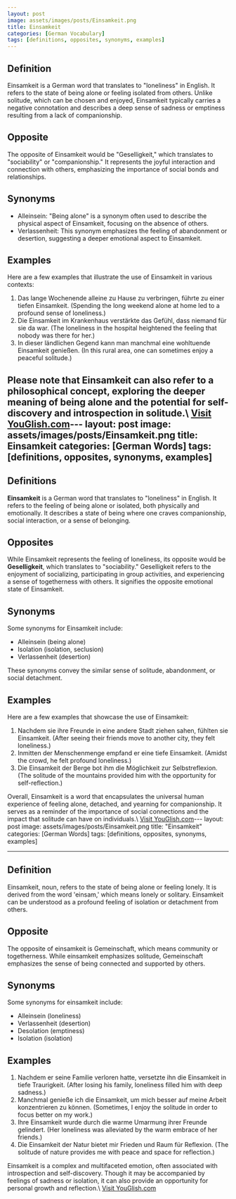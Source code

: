 ```yaml
---
layout: post
image: assets/images/posts/Einsamkeit.png
title: Einsamkeit
categories: [German Vocabulary]
tags: [definitions, opposites, synonyms, examples]
---
```


## Definition

Einsamkeit is a German word that translates to "loneliness" in English. It refers to the state of being alone or feeling isolated from others. Unlike solitude, which can be chosen and enjoyed, Einsamkeit typically carries a negative connotation and describes a deep sense of sadness or emptiness resulting from a lack of companionship.

## Opposite

The opposite of Einsamkeit would be "Geselligkeit," which translates to "sociability" or "companionship." It represents the joyful interaction and connection with others, emphasizing the importance of social bonds and relationships.

## Synonyms

- Alleinsein: "Being alone" is a synonym often used to describe the physical aspect of Einsamkeit, focusing on the absence of others.
- Verlassenheit: This synonym emphasizes the feeling of abandonment or desertion, suggesting a deeper emotional aspect to Einsamkeit.

## Examples

Here are a few examples that illustrate the use of Einsamkeit in various contexts:

1. Das lange Wochenende alleine zu Hause zu verbringen, führte zu einer tiefen Einsamkeit. (Spending the long weekend alone at home led to a profound sense of loneliness.)
2. Die Einsamkeit im Krankenhaus verstärkte das Gefühl, dass niemand für sie da war. (The loneliness in the hospital heightened the feeling that nobody was there for her.)
3. In dieser ländlichen Gegend kann man manchmal eine wohltuende Einsamkeit genießen. (In this rural area, one can sometimes enjoy a peaceful solitude.)

Please note that Einsamkeit can also refer to a philosophical concept, exploring the deeper meaning of being alone and the potential for self-discovery and introspection in solitude.\ <a id="yg-widget-0" class="youglish-widget" data-query="Einsamkeit" data-lang="german" data-components="8412" data-auto-start="0" data-bkg-color="theme_light" data-title="How%20to%20pronounce%20Einsamkeit%20in%20German"  rel="nofollow" href="https://youglish.com">Visit YouGlish.com</a><script async src="https://youglish.com/public/emb/widget.js" charset="utf-8"></script>---
layout: post
image: assets/images/posts/Einsamkeit.png
title: Einsamkeit
categories: [German Words]
tags: [definitions, opposites, synonyms, examples]
---

## Definitions

**Einsamkeit** is a German word that translates to "loneliness" in English. It refers to the feeling of being alone or isolated, both physically and emotionally. It describes a state of being where one craves companionship, social interaction, or a sense of belonging.

## Opposites

While Einsamkeit represents the feeling of loneliness, its opposite would be **Geselligkeit**, which translates to "sociability." Geselligkeit refers to the enjoyment of socializing, participating in group activities, and experiencing a sense of togetherness with others. It signifies the opposite emotional state of Einsamkeit.

## Synonyms

Some synonyms for Einsamkeit include:

- Alleinsein (being alone)
- Isolation (isolation, seclusion)
- Verlassenheit (desertion)

These synonyms convey the similar sense of solitude, abandonment, or social detachment.

## Examples

Here are a few examples that showcase the use of Einsamkeit:

1. Nachdem sie ihre Freunde in eine andere Stadt ziehen sahen, fühlten sie Einsamkeit. (After seeing their friends move to another city, they felt loneliness.)
2. Inmitten der Menschenmenge empfand er eine tiefe Einsamkeit. (Amidst the crowd, he felt profound loneliness.)
3. Die Einsamkeit der Berge bot ihm die Möglichkeit zur Selbstreflexion. (The solitude of the mountains provided him with the opportunity for self-reflection.)

Overall, Einsamkeit is a word that encapsulates the universal human experience of feeling alone, detached, and yearning for companionship. It serves as a reminder of the importance of social connections and the impact that solitude can have on individuals.\ <a id="yg-widget-0" class="youglish-widget" data-query="Einsamkeit" data-lang="german" data-components="8412" data-auto-start="0" data-bkg-color="theme_light" data-title="How%20to%20pronounce%20Einsamkeit%20in%20German"  rel="nofollow" href="https://youglish.com">Visit YouGlish.com</a><script async src="https://youglish.com/public/emb/widget.js" charset="utf-8"></script>---
layout: post
image: assets/images/posts/Einsamkeit.png
title: "Einsamkeit"
categories: [German Words]
tags: [definitions, opposites, synonyms, examples]

---

## Definition

Einsamkeit, noun, refers to the state of being alone or feeling lonely. It is derived from the word 'einsam,' which means lonely or solitary. Einsamkeit can be understood as a profound feeling of isolation or detachment from others. 

## Opposite

The opposite of einsamkeit is Gemeinschaft, which means community or togetherness. While einsamkeit emphasizes solitude, Gemeinschaft emphasizes the sense of being connected and supported by others. 

## Synonyms

Some synonyms for einsamkeit include:

- Alleinsein (loneliness)
- Verlassenheit (desertion)
- Desolation (emptiness)
- Isolation (isolation)

## Examples

1. Nachdem er seine Familie verloren hatte, versetzte ihn die Einsamkeit in tiefe Traurigkeit. (After losing his family, loneliness filled him with deep sadness.)
2. Manchmal genieße ich die Einsamkeit, um mich besser auf meine Arbeit konzentrieren zu können. (Sometimes, I enjoy the solitude in order to focus better on my work.)
3. Ihre Einsamkeit wurde durch die warme Umarmung ihrer Freunde gelindert. (Her loneliness was alleviated by the warm embrace of her friends.)
4. Die Einsamkeit der Natur bietet mir Frieden und Raum für Reflexion. (The solitude of nature provides me with peace and space for reflection.)

Einsamkeit is a complex and multifaceted emotion, often associated with introspection and self-discovery. Though it may be accompanied by feelings of sadness or isolation, it can also provide an opportunity for personal growth and reflection.\ <a id="yg-widget-0" class="youglish-widget" data-query="Einsamkeit" data-lang="german" data-components="8412" data-auto-start="0" data-bkg-color="theme_light" data-title="How%20to%20pronounce%20Einsamkeit%20in%20German"  rel="nofollow" href="https://youglish.com">Visit YouGlish.com</a><script async src="https://youglish.com/public/emb/widget.js" charset="utf-8"></script>